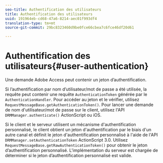 ```yaml
---
seo-title: Authentification des utilisateurs
title: Authentification des utilisateurs
uuid: 191964eb-cd68-47a6-8214-aec01f993df4
translation-type: tm+mt
source-git-commit: 29bc8323460d9be0fce66cbea7c6fce46df20d61

---
```



# Authentification des utilisateurs{#user-authentication}

Une demande Adobe Access peut contenir un jeton d’authentification.

Si l’authentification par nom d’utilisateur/mot de passe a été utilisée, la requête peut contenir une requête `AuthenticationToken` générée par le `AuthenticationHandler`. Pour accéder au jeton et le vérifier, utilisez `RequestMessageBase.getAuthenticationToken()`. Pour lancer une demande de nom d&#39;utilisateur/mot de passe sur le client, utilisez l&#39;API `DRMManager.authenticate()` ActionScript ou iOS.

Si le client et le serveur utilisent un mécanisme d&#39;authentification personnalisé, le client obtient un jeton d&#39;authentification par le biais d&#39;un autre canal et définit le jeton d&#39;authentification personnalisé à l&#39;aide de l&#39;API `DRMManager.setAuthenticationToken` ActionScript 3.0. Utilisez `RequestMessageBase.getRawAuthenticationToken()` pour obtenir le jeton d’authentification personnalisé. L’implémentation du serveur est chargée de déterminer si le jeton d’authentification personnalisé est valide.
